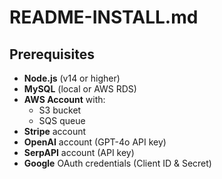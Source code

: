 # README-INSTALL.md

## Prerequisites

- **Node.js** (v14 or higher)
- **MySQL** (local or AWS RDS)
- **AWS Account** with:
  - S3 bucket
  - SQS queue
- **Stripe** account
- **OpenAI** account (GPT-4o API key)
- **SerpAPI** account (API key)
- **Google** OAuth credentials (Client ID & Secret)